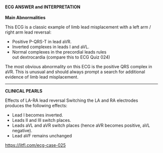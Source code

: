 #### ECG ANSWER and INTERPRETATION

**Main Abnormalities**

This ECG is a classic example of limb lead misplacement with a left arm / right arm lead reversal:

* Positive P-QRS-T in lead aVR. 
* Inverted complexes in leads I and aVL. 
* Normal complexes in the precordial leads rules out dextrocardia (compare this to ECG Quiz 024)

The most obvious abnormality on this ECG is the positive QRS complex in aVR. This is unusual and should always prompt a search for additional evidence of limb lead misplacement.

---------------

**CLINICAL PEARLS**

Effects of LA-RA lead reversal
Switching the LA and RA electrodes produces the following effects:
* Lead I becomes inverted. 
* Leads II and III switch places. 
* Leads aVL and aVR switch places (hence aVR becomes positive, aVL negative). 
* Lead aVF remains unchanged 

<https://litfl.com/ecg-case-025>
